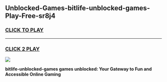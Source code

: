 
## Unblocked-Games-bitlife-unblocked-games-Play-Free-sr8j4
<h3>
<a href="https://premium76.site?title=bitlife-unblocked-games&ref=20M">CLICK TO PLAY</a></h3>
<hr>

<h3>
<a href="https://premium76.site?title=bitlife-unblocked-games&ref=20M">CLICK 2 PLAY</a>
  
</h3>

<a href="https://premium76.site?title=bitlife-unblocked-games&ref=19M"><img src="https://clearcache.store/games.png"></a>


**bitlife-unblocked-games games unblocked: Your Gateway to Fun and Accessible Online Gaming**
